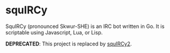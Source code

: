 squIRCy
=======

SquIRCy (pronounced Skwur-SHE) is an IRC bot written in Go. It is scriptable using Javascript, Lua, or Lisp.

**DEPRECATED**: This project is replaced by [squIRCy2](https://github.com/tyler-sommer/squircy2).
